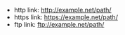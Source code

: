  - http link: <http://example.net/path/>
 - https link: <https://example.net/path/>
 - ftp link: <ftp://example.net/path/>
